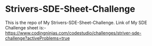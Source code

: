 # Strivers-SDE-Sheet-Challenge
This is the repo of My Strivers-SDE-Sheet-Challenge.
Link of My SDE Challenge sheet is:- https://www.codingninjas.com/codestudio/challenges/striver-sde-challenge?activeProblems=true
